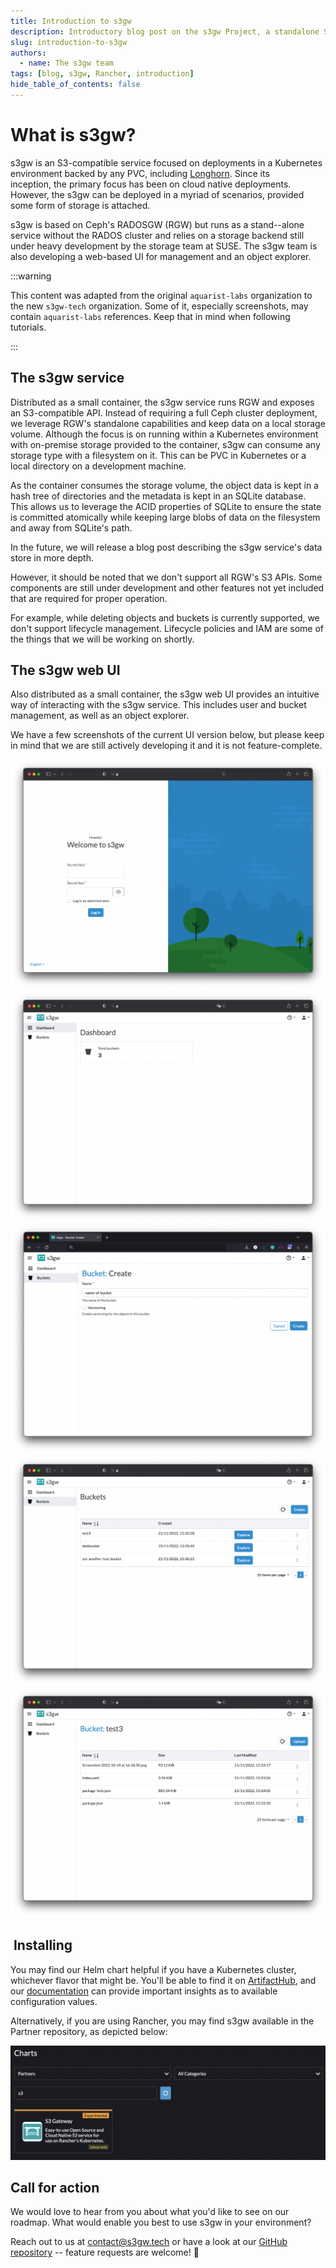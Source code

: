 ```yaml
---
title: Introduction to s3gw
description: Introductory blog post on the s3gw Project, a standalone S3 service based in the RADOS Gateway project.
slug: introduction-to-s3gw
authors:
  - name: The s3gw team
tags: [blog, s3gw, Rancher, introduction]
hide_table_of_contents: false
---
```


# What is s3gw?

s3gw is an S3-compatible service focused on deployments in a Kubernetes environment backed by any PVC, including [Longhorn](https://longhorn.io/). Since its inception, the primary focus has been on cloud native deployments. However, the s3gw can be deployed in a myriad of scenarios, provided some form of storage is attached.

<!--truncate-->

s3gw is based on Ceph's RADOSGW (RGW) but runs as a stand--alone service without the RADOS cluster and relies on a storage backend still under heavy development by the storage team at SUSE. The s3gw team is also developing a web-based UI for management and an object explorer.

:::warning

This content was adapted from the original `aquarist-labs` organization to the
new `s3gw-tech` organization. Some of it, especially screenshots, may contain
`aquarist-labs` references. Keep that in mind when following tutorials.

:::

## The s3gw service

Distributed as a small container, the s3gw service runs RGW and exposes an S3-compatible API. Instead of requiring a full Ceph cluster deployment, we leverage RGW's standalone capabilities and keep data on a local storage volume. Although the focus is on running within a Kubernetes environment with on-premise storage provided to the container, s3gw can consume any storage type with a filesystem on it. This can be PVC in Kubernetes or a local directory on a development machine.

As the container consumes the storage volume, the object data is kept in a hash tree of directories and the metadata is kept in an SQLite database. This allows us to leverage the ACID properties of SQLite to ensure the state is committed atomically while keeping large blobs of data on the filesystem and away from SQLite's path. 

In the future, we will release a blog post describing the s3gw service's data store in more depth.

However, it should be noted that we don't support all RGW's S3 APIs. Some components are still under development and other features not yet included that are required for proper operation. 

For example, while deleting objects and buckets is currently supported, we don't support lifecycle management. Lifecycle policies and IAM are some of the things that we will be working on shortly. 

## The s3gw web UI

Also distributed as a small container, the s3gw web UI provides an intuitive way of interacting with the s3gw service. This includes user and bucket management, as well as an object explorer. 

We have a few screenshots of the current UI version below, but please keep in mind that we are still actively developing it and it is not feature-complete.

![s3gw login page screenshot](/blog-assets/2022-11-21/s3gw-login-1-1024x747.png)
![s3gw dashboard screenshot](/blog-assets/2022-11-21/s3gw-dashboard-1-1024x747.png)
![s3gw bucket creation](/blog-assets/2022-11-21/Screenshot-2022-11-21-at-15.49.46-1024x751.png)
![s3gw bucket list dashboard screeenshot](/blog-assets/2022-11-21/s3gw-list-buckets-1024x747.png)
![s3gw file explorer](/blog-assets/2022-11-21/s3gw-file-explorer-1-1024x747.png)

##  Installing

You may find our Helm chart helpful if you have a Kubernetes cluster, whichever flavor that might be. You'll be able to find it on [ArtifactHub](https://artifacthub.io/packages/helm/s3gw/s3gw), and our [documentation](https://s3gw-docs.readthedocs.io/en/latest/helm-charts/) can provide important insights as to available configuration values. 

Alternatively, if you are using Rancher, you may find s3gw available in the Partner repository, as depicted below:

![Partner repository](/blog-assets/2022-11-21/Screenshot-2022-11-21-at-16.04.15-1024x372.png)

## Call for action

We would love to hear from you about what you'd like to see on our roadmap. What would enable you best to use s3gw in your environment? 

Reach out to us at [contact@s3gw.tech](mailto:contact@s3gw.tech) or have a look at our [GitHub repository](https://github.com/s3gw-tech/s3gw) -- feature requests are welcome! 🙂
